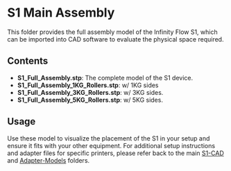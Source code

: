 # S1 Main Assembly

This folder provides the full assembly model of the Infinity Flow S1, which can be imported into CAD software to evaluate the physical space required.

## Contents

- **S1_Full_Assembly.stp**: The complete model of the S1 device. 
- **S1_Full_Assembly_1KG_Rollers.stp**: w/ 1KG sides
- **S1_Full_Assembly_3KG_Rollers.stp**: w/ 3KG sides.
- **S1_Full_Assembly_5KG_Rollers.stp**: w/ 5KG sides.

## Usage

Use these model to visualize the placement of the S1 in your setup and ensure it fits with your other equipment. For additional setup instructions and adapter files for specific printers, please refer back to the main [S1-CAD](../) and [Adapter-Models](../Adapter-Models) folders.

